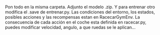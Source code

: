 Pon todo en la misma carpeta. 
Adjunto el modelo .zip. Y para entrenar otro modifica el .save de entrenar.py.
Las condiciones del entorno, los estados, posibles acciones y las recompensas estan en RacecarGymEnv.
La consecuencia de cada acción en el coche esta definida en racecar.py, puedes modificar velocidad, angulo, a que ruedas se le aplican...
